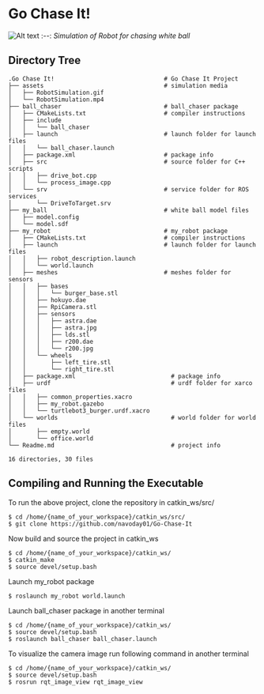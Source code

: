 # Go Chase It!



![Alt text](assets/RobotSimulation.gif)
:--:
*Simulation of Robot for chasing white ball*

## Directory Tree 

```
.Go Chase It!                               # Go Chase It Project
├── assets                                  # simulation media
│   ├── RobotSimulation.gif
│   └── RobotSimulation.mp4
├── ball_chaser                             # ball_chaser package
│   ├── CMakeLists.txt                      # compiler instructions
│   ├── include
│   │   └── ball_chaser                  
│   ├── launch                              # launch folder for launch files
│   │   └── ball_chaser.launch
│   ├── package.xml                         # package info
│   ├── src                                 # source folder for C++ scripts
│   │   ├── drive_bot.cpp
│   │   └── process_image.cpp
│   └── srv                                 # service folder for ROS services                   
│       └── DriveToTarget.srv
├── my_ball                                 # white ball model files
│   ├── model.config
│   └── model.sdf
├── my_robot                                # my_robot package
│   ├── CMakeLists.txt                      # compiler instructions
│   ├── launch                              # launch folder for launch files  
│   │   ├── robot_description.launch
│   │   └── world.launch
│   ├── meshes                              # meshes folder for sensors
│   │   ├── bases
│   │   │   └── burger_base.stl
│   │   ├── hokuyo.dae
│   │   ├── RpiCamera.stl
│   │   ├── sensors
│   │   │   ├── astra.dae
│   │   │   ├── astra.jpg
│   │   │   ├── lds.stl
│   │   │   ├── r200.dae
│   │   │   └── r200.jpg
│   │   └── wheels
│   │       ├── left_tire.stl
│   │       └── right_tire.stl
│   ├── package.xml                           # package info
│   ├── urdf                                  # urdf folder for xarco files
│   │   ├── common_properties.xacro
│   │   ├── my_robot.gazebo
│   │   └── turtlebot3_burger.urdf.xacro
│   └── worlds                                # world folder for world files
│       ├── empty.world
│       └── office.world
└── Readme.md                                 # project info

16 directories, 30 files
```
## Compiling and Running the Executable

To run the above project, clone the repository in catkin_ws/src/ 

```
$ cd /home/{name_of_your_workspace}/catkin_ws/src/
$ git clone https://github.com/navoday01/Go-Chase-It
```

Now build and source the project in catkin_ws
```
$ cd /home/{name_of_your_workspace}/catkin_ws/
$ catkin_make
$ source devel/setup.bash
```

Launch my_robot package
```
$ roslaunch my_robot world.launch
```

Launch ball_chaser package in another terminal
```
$ cd /home/{name_of_your_workspace}/catkin_ws/
$ source devel/setup.bash
$ roslaunch ball_chaser ball_chaser.launch
```

To visualize the camera image run following command in another terminal 
```
$ cd /home/{name_of_your_workspace}/catkin_ws/
$ source devel/setup.bash
$ rosrun rqt_image_view rqt_image_view
```




